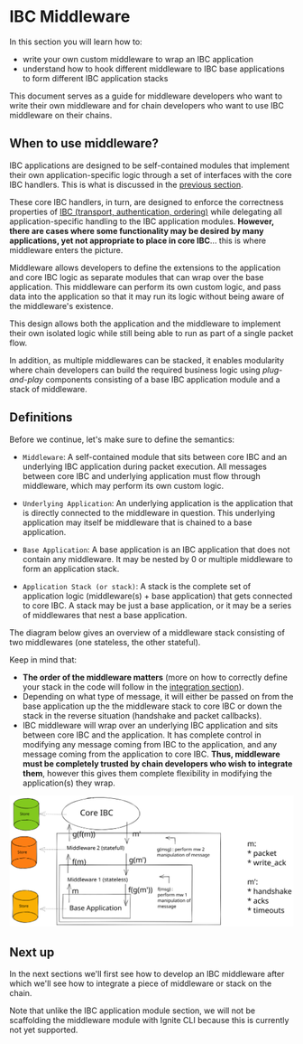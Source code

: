 # IBC Middleware

<HighlightBox type="learning">

In this section you will learn how to:

- write your own custom middleware to wrap an IBC application
- understand how to hook different middleware to IBC base applications to form different IBC application stacks

This document serves as a guide for middleware developers who want to write their own middleware and for chain developers who want to use IBC middleware on their chains.

</HighlightBox>

## When to use middleware?

IBC applications are designed to be self-contained modules that implement their own application-specific logic through a set of interfaces with the core IBC handlers. This is what is discussed in the [previous section](insert-link.com).

These core IBC handlers, in turn, are designed to enforce the correctness properties of [IBC (transport, authentication, ordering)](insert-link.com) while delegating all application-specific handling to the IBC application modules. **However, there are cases where some functionality may be desired by many applications, yet not appropriate to place in core IBC**... this is where middleware enters the picture.

Middleware allows developers to define the extensions to the application and core IBC logic as separate modules that can wrap over the base application. This middleware can perform its own custom logic, and pass data into the application so that it may run its logic without being aware of the middleware's existence.

<HighlightBox type="info">

This design allows both the application and the middleware to implement their own isolated logic while still being able to run as part of a single packet flow.

In addition, as multiple middlewares can be stacked, it enables modularity where chain developers can build the required business logic using _plug-and-play_ components consisting of a base IBC application module and a stack of middleware.

</HighlightBox>

## Definitions

Before we continue, let's make sure to define the semantics:

- `Middleware`: A self-contained module that sits between core IBC and an underlying IBC application during packet execution. All messages between core IBC and underlying application must flow through middleware, which may perform its own custom logic.

- `Underlying Application`: An underlying application is the application that is directly connected to the middleware in question. This underlying application may itself be middleware that is chained to a base application.

- `Base Application`: A base application is an IBC application that does not contain any middleware. It may be nested by 0 or multiple middleware to form an application stack.

- `Application Stack (or stack)`: A stack is the complete set of application logic (middleware(s) + base application) that gets connected to core IBC. A stack may be just a base application, or it may be a series of middlewares that nest a base application.

The diagram below gives an overview of a middleware stack consisting of two middlewares (one stateless, the other stateful).

<HighlightBox type="note">

Keep in mind that:

- **The order of the middleware matters** (more on how to correctly define your stack in the code will follow in the [integration section](insert-link.com)).
- Depending on what type of message, it will either be passed on from the base application up the the middleware stack to core IBC or down the stack in the reverse situation (handshake and packet callbacks).
- IBC middleware will wrap over an underlying IBC application and sits between core IBC and the application. It has complete control in modifying any message coming from IBC to the application, and any message coming from the application to core IBC. **Thus, middleware must be completely trusted by chain developers who wish to integrate them**, however this gives them complete flexibility in modifying the application(s) they wrap.

</HighlightBox>

![middleware_stack](./images/placeholder_middleware_stack.svg)

## Next up

In the next sections we'll first see how to develop an IBC middleware after which we'll see how to integrate a piece of middleware or stack on the chain.

Note that unlike the IBC application module section, we will not be scaffolding the middleware module with Ignite CLI because this is currently not yet supported.

<!-- OPTIONAL if there's time: include ICS29 as example -->

<!-- OPTIONAL: refer to checkers extenstion tutorial if mw is added there -->

